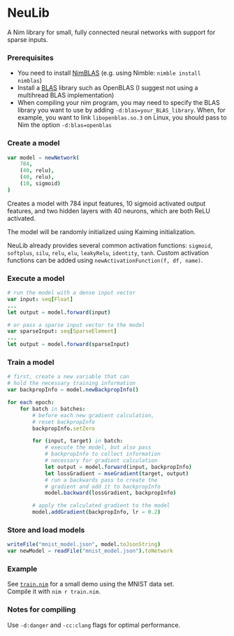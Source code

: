 # NeuLib

A Nim library for small, fully connected neural networks with support for sparse inputs.

### Prerequisites

- You need to install [NimBLAS](https://github.com/SciNim/nimblas) (e.g. using Nimble: `nimble install nimblas`)
- Install a [BLAS](https://de.wikipedia.org/wiki/Basic_Linear_Algebra_Subprograms) library such as OpenBLAS (I suggest not using a multihread BLAS implementation)
- When compiling your nim program, you may need to specify the BLAS library you want to use by adding `-d:blas=your_BLAS_library`. When, for example, you want to link `libopenblas.so.3` on Linux, you should pass to Nim the option `-d:blas=openblas`

### Create a model
```nim
var model = newNetwork(
    784,
    (40, relu),
    (40, relu),
    (10, sigmoid)
)
```

Creates a model with 784 input features, 10 sigmoid activated output features, and two hidden layers with 40 neurons, which are both ReLU activated.

The model will be randomly initialized using Kaiming initialization.

NeuLib already provides several common activation functions: `sigmoid`, `softplus`, `silu`, `relu`, `elu`, `leakyRelu`, `identity`, `tanh`. Custom activation functions can be added using `newActivationFunction(f, df, name)`.

### Execute a model

```nim
# run the model with a dense input vector
var input: seq[Float]
...
let output = model.forward(input)

# or pass a sparse input vector to the model
var sparseInput: seq[SparseElement]
...
let output = model.forward(sparseInput)
```

### Train a model

```nim
# first, create a new variable that can
# hold the necessary training information
var backpropInfo = model.newBackpropInfo()

for each epoch:
    for batch in batches:
        # before each new gradient calculation,
        # reset backpropInfo
        backpropInfo.setZero

        for (input, target) in batch:
            # execute the model, but also pass
            # backpropInfo to collect information
            # necessary for gradient calculation
            let output = model.forward(input, backpropInfo)
            let lossGradient = mseGradient(target, output)
            # run a backwards pass to create the
            # gradient and add it to backpropInfo
            model.backward(lossGradient, backpropInfo)

        # apply the calculated gradient to the model
        model.addGradient(backpropInfo, lr = 0.2)
```

### Store and load models

```nim
writeFile("mnist_model.json", model.toJsonString)
var newModel = readFile("mnist_model.json").toNetwork
```

### Example

See [`train.nim`](./train.nim) for a small demo using the MNIST data set.  
Compile it with `nim r train.nim`.

### Notes for compiling

Use `-d:danger` and `-cc:clang` flags for optimal performance.



